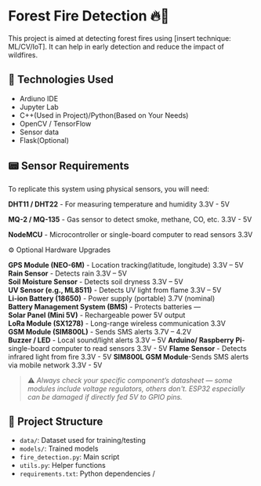 # Forest Fire Detection 🔥🌲

This project is aimed at detecting forest fires using [insert technique: ML/CV/IoT]. It can help in early detection and reduce the impact of wildfires.


## 🔧 Technologies Used

- Ardiuno IDE
- Jupyter Lab
- C++(Used in Project)/Python(Based on Your Needs)
- OpenCV / TensorFlow 
- Sensor data
- Flask(Optional) 




## 📟 Sensor Requirements

To replicate this system using physical sensors, you will need:


 **DHT11 / DHT22** - For measuring temperature and humidity                          3.3V - 5V
 
 **MQ-2 / MQ-135** - Gas sensor to detect smoke, methane, CO, etc.                   3.3V - 5V
 
 **NodeMCU**  - Microcontroller or single-board computer to read sensors                3.3V
 


⚙️ Optional Hardware Upgrades
 
 

**GPS Module (NEO-6M)**  - Location tracking(latitude, longitude)     3.3V – 5V         
**Rain Sensor**          - Detects rain                               3.3V – 5V         
**Soil Moisture Sensor** - Detects soil dryness                       3.3V – 5V         
**UV Sensor (e.g., ML8511)** - Detects UV light from flame            3.3V – 5V         
**Li-ion Battery (18650)** - Power supply (portable)                  3.7V (nominal)    
**Battery Management System (BMS)** - Protects batteries                   —                 
**Solar Panel (Mini 5V)** - Rechargeable power                        5V output        
**LoRa Module (SX1278)** - Long-range wireless communication          3.3V              
**GSM Module (SIM800L)** - Sends SMS alerts                           3.7V – 4.2V       
**Buzzer / LED**         - Local sound/light alerts                   3.3V – 5V
**Arduino/ Raspberry Pi**- single-board computer to read sensors      3.3V - 5V
**Flame Sensor**  - Detects infrared light from fire                  3.3V - 5V
**SIM800L GSM Module**-Sends SMS alerts via mobile network            3.3V - 5V


> ⚠️ *Always check your specific component’s datasheet — some modules include voltage regulators, others don't. ESP32 especially can be damaged if directly fed 5V to GPIO pins.*


## 📁 Project Structure

- `data/`: Dataset used for training/testing
- `models/`: Trained models
- `fire_detection.py`: Main script
- `utils.py`: Helper functions
- `requirements.txt`: Python dependencies / 
